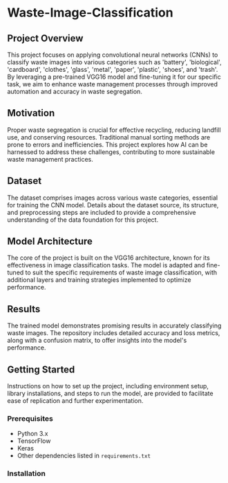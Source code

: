# Waste-Image-Classification
## Project Overview
This project focuses on applying convolutional neural networks (CNNs) to classify waste images into various categories such as 'battery', 'biological', 'cardboard', 'clothes', 'glass', 'metal', 'paper', 'plastic', 'shoes', and 'trash'. By leveraging a pre-trained VGG16 model and fine-tuning it for our specific task, we aim to enhance waste management processes through improved automation and accuracy in waste segregation.

## Motivation
Proper waste segregation is crucial for effective recycling, reducing landfill use, and conserving resources. Traditional manual sorting methods are prone to errors and inefficiencies. This project explores how AI can be harnessed to address these challenges, contributing to more sustainable waste management practices.

## Dataset
The dataset comprises images across various waste categories, essential for training the CNN model. Details about the dataset source, its structure, and preprocessing steps are included to provide a comprehensive understanding of the data foundation for this project.

## Model Architecture
The core of the project is built on the VGG16 architecture, known for its effectiveness in image classification tasks. The model is adapted and fine-tuned to suit the specific requirements of waste image classification, with additional layers and training strategies implemented to optimize performance.

## Results
The trained model demonstrates promising results in accurately classifying waste images. The repository includes detailed accuracy and loss metrics, along with a confusion matrix, to offer insights into the model's performance. 

## Getting Started
Instructions on how to set up the project, including environment setup, library installations, and steps to run the model, are provided to facilitate ease of replication and further experimentation.

### Prerequisites
- Python 3.x
- TensorFlow
- Keras
- Other dependencies listed in `requirements.txt`

### Installation

